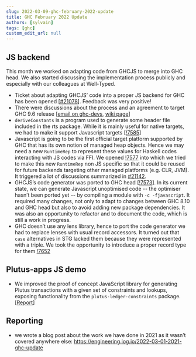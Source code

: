 ```yaml
---
slug: 2022-03-09-ghc-february-2022-update
title: GHC February 2022 Update
authors: [sylvain]
tags: [ghc]
custom_edit_url: null
---
```

## JS backend

This month we worked on adapting code from GHCJS to merge into GHC head. We also started discussing the implementation process publicly and especially with our colleagues at Well-Typed.

* Ticket about adapting GHCJS’ code into a proper JS backend for GHC has been opened \[[#21078](https://gitlab.haskell.org/ghc/ghc/-/issues/21078)\]. Feedback was very positive!
* There were discussions about the process and an agreement to target GHC 9.6 release \[[email on ghc-devs](https://mail.haskell.org/pipermail/ghc-devs/2022-February/020580.html), [wiki page](https://gitlab.haskell.org/ghc/ghc/-/wikis/javascript-backend)\]
* `deriveConstants` is a program used to generate some header file included in the rts package. While it is mainly useful for native targets, we had to make it support Javascript targets \[[!7585](https://gitlab.haskell.org/ghc/ghc/-/merge_requests/7585)\]
* Javascript is going to be the first official target platform supported by GHC that has its own notion of managed heap objects. Hence we may need a new `RuntimeRep` to represent these values for Haskell codes interacting with JS codes via FFI. We opened [!7577](https://gitlab.haskell.org/ghc/ghc/-/merge_requests/7577) into which we tried to make this new `RuntimeRep` non JS specific so that it could be reused for future backends targeting other managed platforms (e.g. CLR, JVM). It triggered a lot of discussions summarized in [#21142](https://gitlab.haskell.org/ghc/ghc/-/issues/21142).
* GHCJS’s code generator was ported to GHC head \[[!7573](https://gitlab.haskell.org/ghc/ghc/-/merge_requests/7573)\]. In its current state, we can generate Javascript unoptimised code -- the optimiser hasn’t been ported yet -- by compiling a module with `-c -fjavascript`. It required many changes, not only to adapt to changes between GHC 8.10 and GHC head but also to avoid adding new package dependencies. It was also an opportunity to refactor and to document the code, which is still a work in progress.
* GHC doesn’t use any lens library, hence to port the code generator we had to replace lenses with usual record accessors. It turned out that `case` alternatives in STG lacked them because they were represented with a triple. We took the opportunity to introduce a proper record type for them  [!7652](https://gitlab.haskell.org/ghc/ghc/-/merge_requests/7652)

## Plutus-apps JS demo

* We improved the proof of concept JavaScript library for generating Plutus transactions with a given set of constraints and lookups, exposing functionality from the `plutus-ledger-constraints` package. \[[Report](https://github.com/hamishmack/plutus-apps/blob/1f331225853f502807aab370f82ec975bdec38ee/plutus-pab/mktx/README.md)\]

## Reporting

* we wrote a blog post about the work we have done in 2021 as it wasn’t covered anywhere else: <https://engineering.iog.io/2022-03-01-2021-ghc-update>
